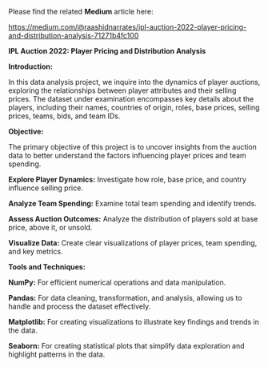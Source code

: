 Please find the related **Medium** article here:


 https://medium.com/@raashidnarrates/ipl-auction-2022-player-pricing-and-distribution-analysis-71271b4fc100


**IPL Auction 2022: Player Pricing and Distribution Analysis**


**Introduction:**


In this data analysis project, we inquire into the dynamics of player auctions, exploring the relationships between player attributes and their selling prices. 
The dataset under examination encompasses key details about the players, including their names, countries of origin, roles, base prices, 
selling prices, teams, bids, and team IDs.



**Objective:**


The primary objective of this project is to uncover insights from the auction data to better understand the factors influencing player prices and team spending. 
    
    
    
**Explore Player Dynamics:** Investigate how role, base price, and country influence selling price.

   
**Analyze Team Spending:** Examine total team spending and identify trends.

			
**Assess Auction Outcomes:** Analyze the distribution of players sold at base price, above it, or unsold.

			
**Visualize Data:** Create clear visualizations of player prices, team spending, and key metrics.

  
**Tools and Techniques:**

**NumPy:** For efficient numerical operations and data manipulation.

    
**Pandas:** For data cleaning, transformation, and analysis, allowing us to handle and process the dataset effectively.

    
**Matplotlib:** For creating visualizations to illustrate key findings and trends in the data.


**Seaborn:** For creating statistical plots that simplify data exploration and highlight patterns in the data.
